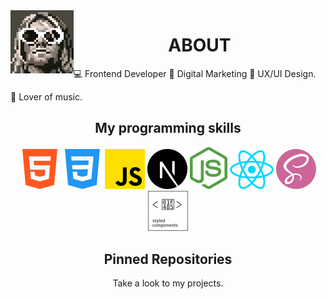 <img align='left' src='./sprites/kurt.gif' width='20%'>

<h1 align='center'>ABOUT</h1>

💻 Frontend Developer 📢 Digital Marketing 🎨 UX/UI Design.

🎸 Lover of music.

<h2 align='center'>My programming skills</h2>
<p align='center'>
  <img src='./skills/html-5.png' >
  <img src='./skills/css-3.png' >
  <img src='./skills/js.png' >
  <img src='./skills/nextjs.svg' width='64'>
  <img src='./skills/nodejs.svg' width='60'>
  <img src='./skills/react.svg' width='70'>
  <img src='./skills/sass.png'>
  <img src='./skills/styledcomponents.svg' width='64'>
</p>

<h2 align="center">Pinned Repositories</h2>
<p align="center">Take a look to my projects.</p>